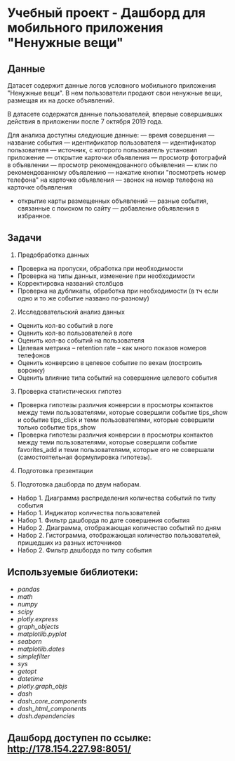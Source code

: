 # Учебный проект - Дашборд для мобильного приложения "Ненужные вещи"

## Данные

Датасет содержит данные логов условного мобильного приложения "Ненужные вещи". В нем пользователи продают свои ненужные вещи, размещая их на доске объявлений.

В датасете содержатся данные пользователей, впервые совершивших действия в приложении после 7 октября 2019 года.

Для анализа доступны следующие данные:
— время совершения
— название события
— идентификатор пользователя
— идентификатор пользователя
— источник, с которого пользователь установил приложение
— открытие карточки объявления
— просмотр фотографий в объявлении
— просмотр рекомендованного объявления
— клик по рекомендованному объявлению
— нажатие кнопки "посмотреть номер телефона" на карточке объявления
— звонок на номер телефона на карточке объявления
- открытие карты размещенных объявлений
— разные события, связанные с поиском по сайту
— добавление объявления в избранное.
  

## Задачи

1. Предобработка данных 
- Проверка на пропуски, обработка при необходимости 
- Проверка на типы данных, изменение при необходимости 
- Корректировка названий столбцов 
- Проверка на дубликаты, обработка при необходимости (в тч если одно и то же событие названо по-разному) 

2. Исследовательский анализ данных 
- Оценить кол-во событий в логе 
- Оценить кол-во пользователей в логе 
- Оценить кол-во событий на пользователя 
- Целевая метрика – retention rate – как много показов номеров телефонов 
- Оценить конверсию в целевое событие по вехам (построить воронку) 
- Оценить влияние типа событий на совершение целевого события 

3. Проверка статистических гипотез 
- Проверка гипотезы различия конверсии в просмотры контактов между теми пользователями, которые совершили событие tips_show и событие tips_click и теми пользователями, которые совершили только событие tips_show 
- Проверка гипотезы различия конверсии в просмотры контактов между теми пользователями, которые совершили событие favorites_add и теми пользователями, которые его не совершали (самостоятельная формулировка гипотезы). 

4. Подготовка презентации 

5. Подготовка дашборда по двум наборам. 
- Набор 1. Диаграмма распределения количества событий по типу события 
- Набор 1. Индикатор количества пользователей 
- Набор 1. Фильтр дашборда по дате совершения события 
- Набор 2. Диаграмма, отображающая количество событий по дням 
- Набор 2. Гистограмма, отображающая количество пользователей, пришедших из разных источников 
- Набор 2. Фильтр дашборда по типу события

## Используемые библиотеки:

- *pandas*
- *math*
- *numpy*
- *scipy*
- *plotly.express*
- *graph_objects*
- *matplotlib.pyplot*
- *seaborn*
- *matplotlib.dates*
- *simplefilter*
- *sys*
- *getopt*
- *datetime*
- *plotly.graph_objs*
- *dash*
- *dash_core_components*
- *dash_html_components*
- *dash.dependencies*

## Дашборд доступен по ссылке: http://178.154.227.98:8051/

